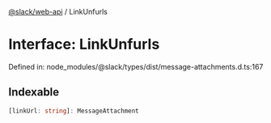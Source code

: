 [@slack/web-api](../index.md) / LinkUnfurls

# Interface: LinkUnfurls

Defined in: node\_modules/@slack/types/dist/message-attachments.d.ts:167

## Indexable

```ts
[linkUrl: string]: MessageAttachment
```
